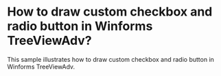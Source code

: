 # How to draw custom checkbox and radio button in Winforms TreeViewAdv?

This sample illustrates how to draw custom checkbox and radio button in Winforms TreeViewAdv.

